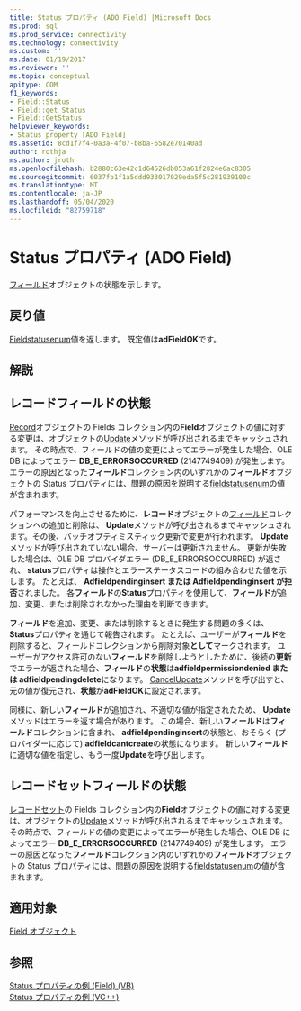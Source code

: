 ```yaml
---
title: Status プロパティ (ADO Field) |Microsoft Docs
ms.prod: sql
ms.prod_service: connectivity
ms.technology: connectivity
ms.custom: ''
ms.date: 01/19/2017
ms.reviewer: ''
ms.topic: conceptual
apitype: COM
f1_keywords:
- Field::Status
- Field::get_Status
- Field::GetStatus
helpviewer_keywords:
- Status property [ADO Field]
ms.assetid: 8cd1f7f4-0a3a-4f07-b8ba-6582e70140ad
author: rothja
ms.author: jroth
ms.openlocfilehash: b2880c63e42c1d64526db053a61f2824e6ac8305
ms.sourcegitcommit: 6037fb1f1a5ddd933017029eda5f5c281939100c
ms.translationtype: MT
ms.contentlocale: ja-JP
ms.lasthandoff: 05/04/2020
ms.locfileid: "82759718"
---
```

# <a name="status-property-ado-field"></a>Status プロパティ (ADO Field)
[フィールド](../../../ado/reference/ado-api/field-object.md)オブジェクトの状態を示します。  
  
## <a name="return-value"></a>戻り値  
 [Fieldstatusenum](../../../ado/reference/ado-api/fieldstatusenum.md)値を返します。 既定値は**adFieldOK**です。  
  
## <a name="remarks"></a>解説  
  
## <a name="record-field-status"></a>レコードフィールドの状態  
 [Record](../../../ado/reference/ado-api/record-object-ado.md)オブジェクトの Fields コレクション内の**Field**オブジェクトの値に対する変更は、オブジェクトの[Update](../../../ado/reference/ado-api/update-method.md)メソッドが呼び出されるまでキャッシュされます。 その時点で、フィールドの値の変更によってエラーが発生した場合、OLE DB によってエラー **DB_E_ERRORSOCCURRED** (2147749409) が発生します。 エラーの原因となった**フィールド**コレクション内のいずれかの**フィールド**オブジェクトの Status プロパティには、問題の原因を説明する[fieldstatusenum](../../../ado/reference/ado-api/fieldstatusenum.md)の値が含まれます。  
  
 パフォーマンスを向上させるために、**レコード**オブジェクトの[フィールド](../../../ado/reference/ado-api/fields-collection-ado.md)コレクションへの追加と削除は、 **Update**メソッドが呼び出されるまでキャッシュされます。その後、バッチオプティミスティック更新で変更が行われます。 **Update**メソッドが呼び出されていない場合、サーバーは更新されません。 更新が失敗した場合は、OLE DB プロバイダエラー (DB_E_ERRORSOCCURRED) が返され、 **status**プロパティは操作とエラーステータスコードの組み合わせた値を示します。 たとえば、 **Adfieldpendinginsert または Adfieldpendinginsert が拒否**されました。 各**フィールド**の**Status**プロパティを使用して、**フィールド**が追加、変更、または削除されなかった理由を判断できます。  
  
 **フィールド**を追加、変更、または削除するときに発生する問題の多くは、 **Status**プロパティを通じて報告されます。 たとえば、ユーザーが**フィールド**を削除すると、フィールドコレクションから削除対象**として**マークされます。 ユーザーがアクセス許可のない**フィールド**を削除しようとしたために、後続の**更新**でエラーが返された場合、**フィールド**の**状態**は**adfieldpermissiondenied または adfieldpendingdelete**になります。 [CancelUpdate](../../../ado/reference/ado-api/cancelupdate-method-ado.md)メソッドを呼び出すと、元の値が復元され、**状態**が**adFieldOK**に設定されます。  
  
 同様に、新しい**フィールド**が追加され、不適切な値が指定されたため、 **Update**メソッドはエラーを返す場合があります。 この場合、新しい**フィールド**は**フィールド**コレクションに含まれ、 **adfieldpendinginsert**の状態と、おそらく (プロバイダーに応じて) **adfieldcantcreate**の状態になります。 新しい**フィールド**に適切な値を指定し、もう一度**Update**を呼び出します。  
  
## <a name="recordset-field-status"></a>レコードセットフィールドの状態  
 [レコードセット](../../../ado/reference/ado-api/recordset-object-ado.md)の Fields コレクション内の**Field**オブジェクトの値に対する変更は、オブジェクトの[Update](../../../ado/reference/ado-api/update-method.md)メソッドが呼び出されるまでキャッシュされます。 その時点で、フィールドの値の変更によってエラーが発生した場合、OLE DB によってエラー **DB_E_ERRORSOCCURRED** (2147749409) が発生します。 エラーの原因となった**フィールド**コレクション内のいずれかの**フィールド**オブジェクトの Status プロパティには、問題の原因を説明する[fieldstatusenum](../../../ado/reference/ado-api/fieldstatusenum.md)の値が含まれます。  
  
## <a name="applies-to"></a>適用対象  
 [Field オブジェクト](../../../ado/reference/ado-api/field-object.md)  
  
## <a name="see-also"></a>参照  
 [Status プロパティの例 (Field) (VB)](../../../ado/reference/ado-api/status-property-example-field-vb.md)   
 [Status プロパティの例 (VC++)](../../../ado/reference/ado-api/status-property-example-vc.md)   
